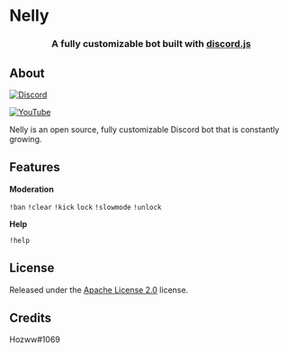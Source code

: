
 # Nelly
 
 
 <h3 align=center>A fully customizable bot built with <a href=https://github.com/discordjs/discord.js>discord.js</a></h3>

 
## About


 [![Discord](https://img.shields.io/discord/792957761494712360.svg?label=&logo=discord&logoColor=ffffff&color=7389D8&labelColor=6A7EC2)](https://discord.gg/qrJU8amZFz)


[![YouTube](https://img.shields.io/badge/YouTube⠀-FF0000?style=flat&logo=youtube&logoColor)](https://www.youtube.com/channel/UCoeP9FXbTZ6h-szYe12hFJw)


Nelly is an open source, fully customizable Discord bot that is constantly growing.


## Features


**Moderation**  


`!ban`  `!clear`  `!kick`  `lock`  `!slowmode`  `!unlock`


**Help**


`!help`


## License


Released under the [Apache License 2.0](https://github.com/Hozwe/Nelly/blob/main/LICENSE) license.


## Credits


Hozww#1069 
